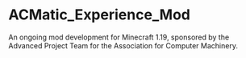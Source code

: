 # ACMatic_Experience_Mod
An ongoing mod development for Minecraft 1.19, sponsored by the Advanced Project Team for the Association for Computer Machinery.
